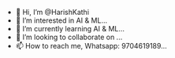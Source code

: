 - 👋 Hi, I’m @HarishKathi
- 👀 I’m interested in AI & ML...
- 🌱 I’m currently learning AI & ML...
- 💞️ I’m looking to collaborate on ...
- 📫 How to reach me, Whatsapp: 9704619189...

<!---
HarishKathi/HarishKathi is a ✨ special ✨ repository because its `README.md` (this file) appears on your GitHub profile.
You can click the Preview link to take a look at your changes.
--->
